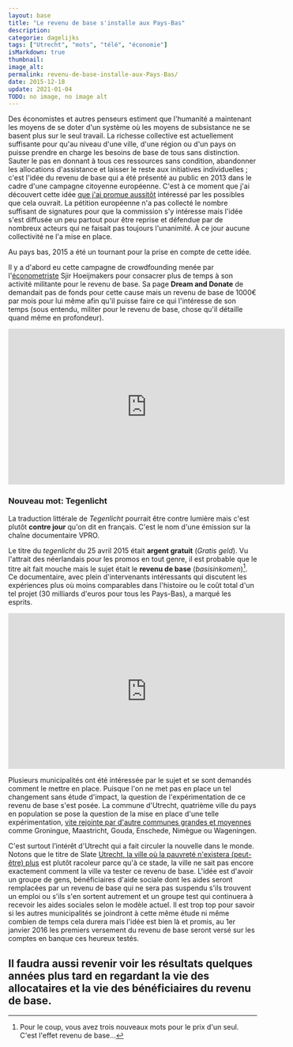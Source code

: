 ```yaml
---
layout: base
title: "Le revenu de base s'installe aux Pays-Bas"
description: 
categorie: dagelijks
tags: ["Utrecht", "mots", "télé", "économie"]
isMarkdown: true
thumbnail: 
image_alt: 
permalink: revenu-de-base-installe-aux-Pays-Bas/
date: 2015-12-18
update: 2021-01-04
TODO: no image, no image alt
---
```




Des économistes et autres penseurs estiment que l'humanité a maintenant les moyens de se doter d'un système où les moyens de subsistance ne se basent plus sur le seul travail. La richesse collective est actuellement suffisante pour qu'au niveau d'une ville, d'une région ou d'un pays on puisse prendre en charge les besoins de base de tous sans distinction. Sauter le pas en donnant à tous ces ressources sans condition, abandonner les allocations d'assistance et laisser le reste aux initiatives individuelles ; c'est l'idée du revenu de base qui a été présenté au public en 2013 dans le cadre d'une campagne citoyenne européenne. C'est à ce moment que j'ai découvert cette idée [que j'ai promue aussitôt](http://alix.guillard.fr/guillard2013/le-revenu-de-base-inconditionnel-levier-economique-et-social.html) intéressé par les possibles que cela ouvrait. La pétition européenne n'a pas collecté le nombre suffisant de signatures pour que la commission s'y intéresse mais l'idée s'est diffusée un peu partout pour être reprise et défendue par de nombreux acteurs qui ne faisait pas toujours l'unanimité. À ce jour aucune collectivité ne l'a mise en place.

Au pays bas, 2015 a été un tournant pour la prise en compte de cette idée.

Il y a d'abord eu cette campagne de crowdfounding menée par l'[économetriste](https://fr.wikipedia.org/wiki/%C3%89conom%C3%A9trie) Sjir Hoeijmakers pour consacrer plus de temps à son activité militante pour le revenu de base. Sa page **Dream and Donate** de demandait pas de fonds pour cette cause mais un revenu de base de 1000€ par mois pour lui même afin qu'il puisse faire ce qui l'intéresse de son temps (sous entendu, militer pour le revenu de base, chose qu'il détaille quand même en profondeur). 

<!-- HTML -->
<iframe width="560" height="315" src="https://www.youtube.com/embed/1EhvTsdR0iw" frameborder="0" allow="accelerometer; autoplay; clipboard-write; encrypted-media; gyroscope; picture-in-picture" allowfullscreen></iframe>
<!-- / HTML -->

### Nouveau mot: Tegenlicht
La traduction littérale de *Tegenlicht* pourrait être contre lumière mais c'est plutôt **contre jour** qu'on dit en français. C'est le nom d'une émission sur la chaîne documentaire VPRO.

Le titre du *tegenlicht* du 25 avril 2015 était **argent gratuit** (*Gratis geld*). Vu l'attrait des néerlandais pour les promos en tout genre, il est probable que le titre ait fait mouche mais le sujet était le **revenu de base** (*basisinkomen*)[^1]. Ce documentaire, avec plein d'intervenants intéressants qui discutent les expériences plus où moins comparables dans l'histoire ou le coût total d'un tel projet (30 milliards d'euros pour tous les Pays-Bas), a marqué les esprits.

<!-- HTML -->
<iframe width="560" height="315" src="https://www.youtube.com/embed/aKf48XCojeo" frameborder="0" allow="accelerometer; autoplay; clipboard-write; encrypted-media; gyroscope; picture-in-picture" allowfullscreen></iframe>
<!-- / HTML -->

Plusieurs municipalités ont été intéressée par le sujet et se sont demandés comment le mettre en place. Puisque l'on ne met pas en place un tel changement sans étude d'impact, la question de l'expérimentation de ce revenu de base s'est posée. La commune d'Utrecht, quatrième ville du pays en population se pose la question de la mise en place d'une telle expérimentation, [vite rejointe par d'autre communes grandes et moyennes](https://www.dutchnews.nl/news/2015/08/more-dutch-cities-may-join-in-basic-income-experiment/) comme Groningue, Maastricht, Gouda, Enschede, Nimègue ou Wageningen.

C'est surtout l’intérêt d'Utrecht qui a fait circuler la nouvelle dans le monde. Notons que le titre de Slate [Utrecht, la ville où la pauvreté n'existera (peut-être) plus](http://www.slate.fr/story/103877/revenu-de-base-inconditionnel-utrecht-pays-bas) est plutôt racoleur parce qu'à ce stade, la ville ne sait pas encore exactement comment la ville va tester ce revenu de base. L'idée est d'avoir un groupe de gens, bénéficiaires d'aide sociale dont les aides seront remplacées par un revenu de base qui ne sera pas suspendu s'ils trouvent un emploi ou s'ils s'en sortent autrement et un groupe test qui continuera à recevoir les aides sociales selon le modèle actuel. Il est trop top pour savoir si les autres municipalités se joindront à cette même étude ni même combien de temps cela durera mais l'idée est bien là et promis, au 1er janvier 2016 les premiers versement du revenu de base seront versé sur les comptes en banque ces heureux testés.

Il faudra aussi revenir voir les résultats quelques années plus tard en regardant la vie des allocataires et la vie des bénéficiaires du revenu de base.
---
[^1]: Pour le coup, vous avez trois nouveaux mots pour le prix d'un seul. C'est l'effet revenu de base…
<!-- post notes:
http://www.basicincome.org/news/2015/07/dutch-municipalities-experiments/ 
http://www.slate.fr/story/103877/revenu-de-base-inconditionnel-utrecht-pays-bas
--->
